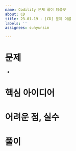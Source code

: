 ```yaml
---
name: Codility 문제 풀이 템플릿
about: CD
title: 23.01.19 - [CD] 문제 이름
labels: ''
assignees: suhyunsim

---
```


# 문제
* [](https://app.codility.com/programmers/lessons/)

# 핵심 아이디어

# 어려운 점, 실수

# 풀이
```java

```
